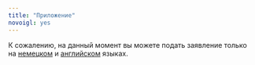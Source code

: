 ```yaml
---
title: "Приложение"
novoigl: yes
---
```


К сожалению, на данный момент вы можете подать заявление только на [немецком](/einziehen) и [английском](/en/moving-in) языках.
